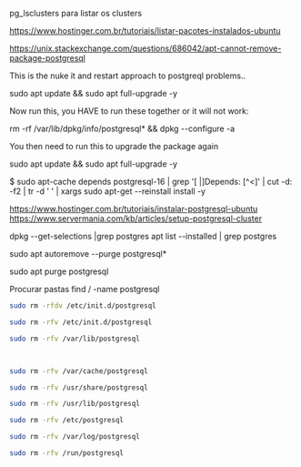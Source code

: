 pg_lsclusters
para listar os clusters

https://www.hostinger.com.br/tutoriais/listar-pacotes-instalados-ubuntu

https://unix.stackexchange.com/questions/686042/apt-cannot-remove-package-postgresql


This is the nuke it and restart approach to postgreql problems..

sudo apt update && sudo apt full-upgrade -y

Now run this, you HAVE to run these together or it will not work:

rm -rf /var/lib/dpkg/info/postgresql* && dpkg --configure -a

You then need to run this to upgrade the package again

sudo apt update && sudo apt full-upgrade -y





$ sudo apt-cache depends postgresql-16 | grep '[ |]Depends: [^<]' | cut -d: -f2 | tr -d ' ' | xargs sudo apt-get --reinstall install -y

https://www.hostinger.com.br/tutoriais/instalar-postgresql-ubuntu
https://www.servermania.com/kb/articles/setup-postgresql-cluster

dpkg --get-selections |grep postgres
apt list --installed | grep postgres

sudo apt autoremove --purge postgresql*

sudo apt purge postgresql

Procurar pastas
find / -name postgresql
```sh
sudo rm -rfdv /etc/init.d/postgresql

sudo rm -rfv /etc/init.d/postgresql

sudo rm -rfv /var/lib/postgresql



sudo rm -rfv /var/cache/postgresql

sudo rm -rfv /usr/share/postgresql

sudo rm -rfv /usr/lib/postgresql

sudo rm -rfv /etc/postgresql

sudo rm -rfv /var/log/postgresql

sudo rm -rfv /run/postgresql
```
